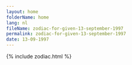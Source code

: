 ```yaml
---
layout: home
folderName: home
lang: nl
fileName: zodiac-for-given-13-september-1997
permalink: zodiac-for-given-13-september-1997
date: 13-09-1997
---
```

{% include zodiac.html %}
